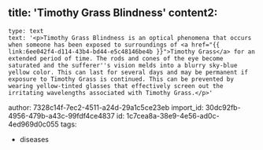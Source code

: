 title: 'Timothy Grass Blindness'
content2:
  -
    type: text
    text: '<p>Timothy Grass Blindness is an optical phenomena that occurs when someone has been exposed to surroundings of <a href="{{ link:6ee042f4-d114-43b4-bd44-e5c48146be4b }}">Timothy Grass</a> for an extended period of time. The rods and cones of the eye become saturated and the sufferer''s vision melds into a blurry sky-blue yellow color. This can last for several days and may be permanent if exposure to Timothy Grass is continued. This can be prevented by wearing yellow-tinted glasses that effectively screen out the irritating wavelengths associated with Timothy Grass.</p>'
author: 7328c14f-7ec2-4511-a24d-29a1c5ce23eb
import_id: 30dc92fb-4956-479b-a43c-99fdf4ce4837
id: 1c7cea8a-38e9-4e56-ad0c-4ed969d0c055
tags:
  - diseases
